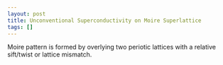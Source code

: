 ```yaml
---
layout: post
title: Unconventional Superconductivity on Moire Superlattice
tags: []
---
```


Moire pattern is formed by overlying two periotic lattices with a relative sift/twist or lattice mismatch.
